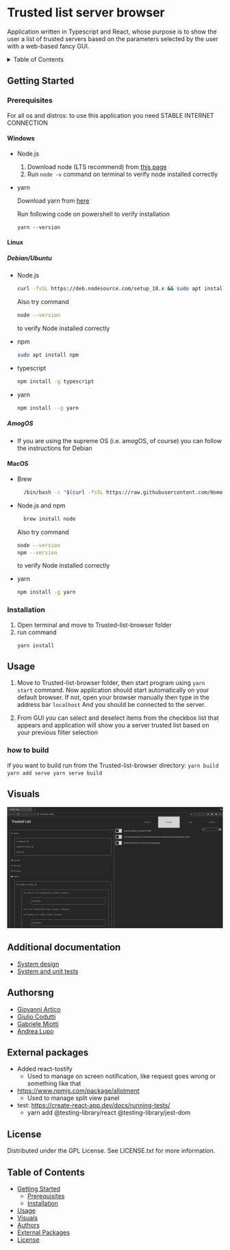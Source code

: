 # Trusted list server browser
Application written in Typescript and React, whose purpose is to show the user a list of trusted servers based on the parameters selected by the user with a web-based fancy GUI.

<!-- TABLE OF CONTENTS -->
<details>
  <summary>Table of Contents</summary>
  <ol>
    <li>
      <a href="#getting-started">Getting Started</a>
      <ul>
        <li><a href="#prerequisites">Prerequisites</a></li>
        <li><a href="#installation">Installation</a></li>
      </ul>
    </li>
    <li><a href="#usage">Usage</a></li>
    <li><a href="#visuals">Visuals</a></li>
    <li><a href="#authorsng">Authors</a></li>
    <li><a href="#external-packages">External package</a></li> 
    <li><a href="#license">License</a></li>
  </ol>
</details>

## Getting Started

### Prerequisites
For all os and distros: to use this application you need STABLE INTERNET CONNECTION

#### Windows
* Node.js
  1. Download node (LTS recommend) from [this page](https://nodejs.org/en/download/)
  2. Run `node -v` command on terminal to verify node installed correctly

* yarn
  
  Download yarn from [here](https://github.com/yarnpkg/yarn/releases/download/v1.22.4/yarn-1.22.4.msi)
  
  Run following code on powershell to verify installation
  
  ```
  yarn --version
  ```
  
#### Linux
##### Debian/Ubuntu
* Node.js
  ```sh
  curl -fsSL https://deb.nodesource.com/setup_18.x && sudo apt install -y nodejs
  ```
    Also try command
  ```sh
  node --version
  ```
    to verify Node installed correctly
    
* npm 
    ```sh
    sudo apt install npm
    ```
    
* typescript
  ```sh
  npm install -g typescript
  ```
  
* yarn
  ```sh
  npm install --g yarn
  ```
##### AmogOS

* If you are using the supreme OS (i.e. amogOS, of course) you can follow the instructions for Debian


#### MacOS

* Brew
  ```sh
    /bin/bash -c "$(curl -fsSL https://raw.githubusercontent.com/Homebrew/install/HEAD/install.sh)"
  ```
* Node.js and npm
  ```sh
    brew install node
  ```
    Also try command
  ```sh
  node --version
  npm --version
  ```
    to verify Node installed correctly

* yarn
    ```sh
    npm install -g yarn
    ```
### Installation

1. Open terminal and move to Trusted-list-browser folder
2. run command
    ```
    yarn install
    ```
## Usage
1. Move to Trusted-list-browser folder, then start program using `yarn start` command.
   Now application should start automatically on your default browser.
   If not, open your browser manually then type in the address bar `localhost`
   And you should be connected to the server.

2. From GUI you can select and deselect items from the checkbox list that appears and application will show you a server trusted list based on your previous filter selection

### how to build

if you want to build run from the Trusted-list-browser directory:
    ```
    yarn build
    yarn add serve
    yarn serve build
    ```
## Visuals

![Screenshot](Screenshots/screenWebsite.png)

## Additional documentation
- [System design](./documentation/system_design.md)
- [System and unit tests](./documentation/tests.md)

## Authorsng
* [Giovanni Artico](https://github.com/Geostartico)
* [Giulio Codutti](https://github.com/giulpig)
* [Gabriele Miotti](https://github.com/gabriele-0201)
* [Andrea Lupo](https://github.com/LK-parrot)

## External packages
+ Added react-tostify
    + Used to manage on screen notification, like request goes wrong or something like that
+ https://www.npmjs.com/package/allotment
    + Used to manage split view panel
+ test: https://create-react-app.dev/docs/running-tests/
    + yarn add @testing-library/react @testing-library/jest-dom

## License
Distributed under the GPL License. See LICENSE.txt for more information.

## Table of Contents
* [Getting Started](#getting-started)
    * [Prerequisites](#prerequisites)
    * [Installation](#installation)
* [Usage](#usage)
* [Visuals](#visuals)
* [Authors](#authorsng)
* [External Packages](#external-packages)
* [License](#license)
